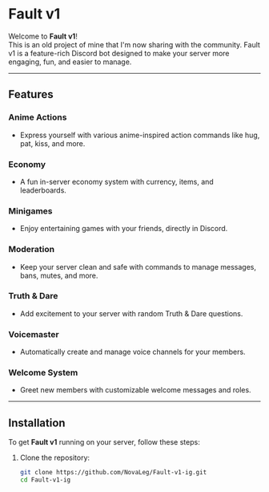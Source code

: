 # Fault v1

Welcome to **Fault v1**!  
This is an old project of mine that I'm now sharing with the community. Fault v1 is a feature-rich Discord bot designed to make your server more engaging, fun, and easier to manage.

---

## Features

### Anime Actions
- Express yourself with various anime-inspired action commands like hug, pat, kiss, and more.

### Economy
- A fun in-server economy system with currency, items, and leaderboards.

### Minigames
- Enjoy entertaining games with your friends, directly in Discord.

### Moderation
- Keep your server clean and safe with commands to manage messages, bans, mutes, and more.

### Truth & Dare
- Add excitement to your server with random Truth & Dare questions.

### Voicemaster
- Automatically create and manage voice channels for your members.

### Welcome System
- Greet new members with customizable welcome messages and roles.

---

## Installation

To get **Fault v1** running on your server, follow these steps:

1. Clone the repository:
   ```bash
   git clone https://github.com/NovaLeg/Fault-v1-ig.git
   cd Fault-v1-ig
